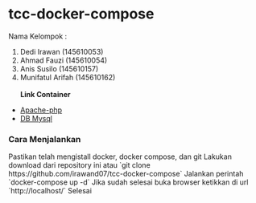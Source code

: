 # tcc-docker-compose
Nama Kelompok :
1. Dedi Irawan (145610053) 
2. Ahmad Fauzi (145610054)
3. Anis Susilo (145610157)
4. Munifatul Arifah (145610162) <br/> <br/>
<b>Link Container</b>
- <a href="https://hub.docker.com/r/munifatul03/apache-tccphp/">Apache-php</a>
- <a href="https://hub.docker.com/r/munifatul03/mysql-tccdb/">DB Mysql </a>

<h3>Cara Menjalankan</h3>
Pastikan telah mengistall docker, docker compose, dan git 
Lakukan download dari repository ini atau 
`git clone https://github.com/irawand07/tcc-docker-compose`
Jalankan perintah 
`docker-compose up -d`
Jika sudah selesai buka browser ketikkan  di url
`http://localhost/`
Selesai

